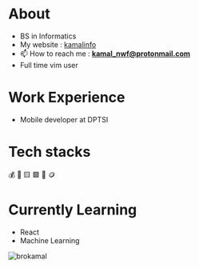 # About 
- BS in Informatics
- My website : [kamalinfo](https://kamalinfo.vercel.app/)
- 📫 How to reach me : **kamal_nwf@protonmail.com**
- Full time vim user

# Work Experience
- Mobile developer at DPTSI

# Tech stacks 
💰 💠 🟨 🟩 🥇 🪙

# Currently Learning
- React
- Machine Learning



<p align="left"> <img src="https://komarev.com/ghpvc/?username=brokamal&label=Profile%20views&color=0e75b6&style=flat" alt="brokamal" /> </p>

